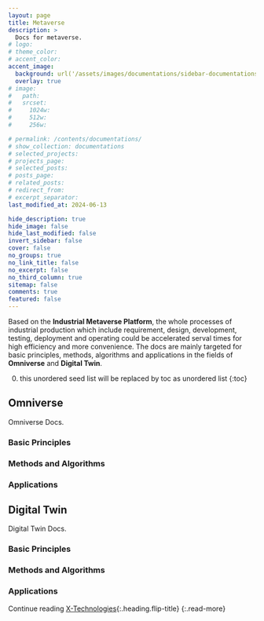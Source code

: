 ```yaml
---
layout: page
title: Metaverse
description: >
  Docs for metaverse.
# logo:
# theme_color:
# accent_color:
accent_image:
  background: url('/assets/images/documentations/sidebar-documentations.jpg') center/cover
  overlay: true
# image:
#   path:
#   srcset:
#     1024w:
#     512w:
#     256w:

# permalink: /contents/documentations/
# show_collection: documentations
# selected_projects:
# projects_page:
# selected_posts:
# posts_page:
# related_posts:
# redirect_from:
# excerpt_separator:
last_modified_at: 2024-06-13

hide_description: true
hide_image: false
hide_last_modified: false
invert_sidebar: false
cover: false
no_groups: true
no_link_title: false
no_excerpt: false
no_third_column: true
sitemap: false
comments: true
featured: false
---
```


Based on the **Industrial Metaverse Platform**, the whole processes of industrial production which include requirement, design, development, testing, deployment and operating could be accelerated serval times for high efficiency and more convenience. The docs are mainly targeted for basic principles, methods, algorithms and applications in the fields of **Omniverse** and **Digital Twin**.

0. this unordered seed list will be replaced by toc as unordered list
{:toc}

## Omniverse
Omniverse Docs.

### Basic Principles
### Methods and Algorithms
### Applications


## Digital Twin
Digital Twin Docs.

### Basic Principles
### Methods and Algorithms
### Applications

Continue reading [X-Technologies](X-Technologies.md){:.heading.flip-title}
{:.read-more}
